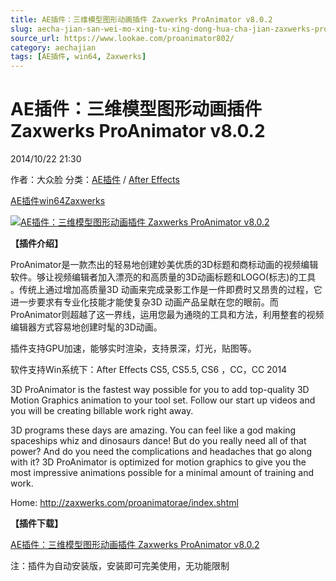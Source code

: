 ```yaml
---
title: AE插件：三维模型图形动画插件 Zaxwerks ProAnimator v8.0.2
slug: aecha-jian-san-wei-mo-xing-tu-xing-dong-hua-cha-jian-zaxwerks-proanimator-v8-0-2
source_url: https://www.lookae.com/proanimator802/
category: aechajian
tags: [AE插件, win64, Zaxwerks]
---
```

# AE插件：三维模型图形动画插件 Zaxwerks ProAnimator v8.0.2

2014/10/22 21:30

作者：大众脸
分类：[AE插件](https://www.lookae.com/after-effects/aechajian/) / [After Effects](https://www.lookae.com/after-effects/)

[AE插件](https://www.lookae.com/tag/ae%e6%8f%92%e4%bb%b6/)[win64](https://www.lookae.com/tag/win64/)[Zaxwerks](https://www.lookae.com/tag/zaxwerks/)

[![AE插件：三维模型图形动画插件 Zaxwerks ProAnimator v8.0.2](https://www.lookae.com/wp-content/uploads/2014/08/ProAnimator8.jpg "AE插件：三维模型图形动画插件 Zaxwerks ProAnimator v8.0.2-LookAE.com")](https://www.lookae.com/wp-content/uploads/2014/08/ProAnimator8.jpg)

**【插件介绍】**

ProAnimator是一款杰出的轻易地创建妙美优质的3D标题和商标动画的视频编辑软件。够让视频编辑者加入漂亮的和高质量的3D动画标题和LOGO(标志)的工具 。传统上通过增加高质量3D 动画来完成录影工作是一件即费时又昂贵的过程，它进一步要求有专业化技能才能使复杂3D 动画产品呈献在您的眼前。而ProAnimator则超越了这一界线，运用您最为通晓的工具和方法，利用整套的视频编辑器方式容易地创建时髦的3D动画。

插件支持GPU加速，能够实时渲染，支持景深，灯光，贴图等。

软件支持Win系统下：After Effects CS5, CS5.5, CS6 ，CC，CC 2014

3D ProAnimator is the fastest way possible for you to add top-quality 3D Motion Graphics animation to your tool set. Follow our start up videos and you will be creating billable work right away.

3D programs these days are amazing. You can feel like a god making spaceships whiz and dinosaurs dance! But do you really need all of that power? And do you need the complications and headaches that go along with it? 3D ProAnimator is optimized for motion graphics to give you the most impressive animations possible for a minimal amount of training and work.

Home: <http://zaxwerks.com/proanimatorae/index.shtml>

**【插件下载】**

[AE插件：三维模型图形动画插件 Zaxwerks ProAnimator v8.0.2](https://www.400gb.com/file/76578043)

注：插件为自动安装版，安装即可完美使用，无功能限制
